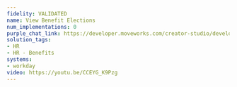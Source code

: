 ```yaml
---
fidelity: VALIDATED
name: View Benefit Elections
num_implementations: 0
purple_chat_link: https://developer.moveworks.com/creator-studio/developer-tools/purple-chat-builder/?workspace=%7B%22title%22%3A%22My+Workspace%22%2C%22botSettings%22%3A%7B%22name%22%3A%22%22%2C%22imageUrl%22%3A%22%22%7D%2C%22mocks%22%3A%5B%7B%22id%22%3A6048%2C%22title%22%3A%22New+Mock%22%2C%22transcript%22%3A%7B%22settings%22%3A%7B%22colorStyle%22%3A%22LIGHT%22%2C%22startTime%22%3A%2211%3A43+AM%22%2C%22defaultPerson%22%3A%22GWEN%22%2C%22editable%22%3Atrue%2C%22botName%22%3A%22%22%2C%22botImageUrl%22%3A%22%22%7D%2C%22messages%22%3A%5B%7B%22from%22%3A%22USER%22%2C%22text%22%3A%22What+are+my+healthcare+benefits+elections+again%3F%22%7D%2C%7B%22from%22%3A%22BOT%22%2C%22text%22%3A%22%3Cp%3EChecking+your+benefits+details+in+Workday.%3Cbr%3E%3C%2Fp%3E%22%7D%2C%7B%22from%22%3A%22BOT%22%2C%22text%22%3A%22%3Cp%3EHere+are+your+benefits+details%3A%3Cbr%3E%3C%2Fp%3E%22%2C%22cards%22%3A%5B%7B%22title%22%3A%22%3Cp%3E%3Cb%3EHealth+Insurance%3C%2Fb%3E%3Cbr%3E%3C%2Fp%3E%22%2C%22text%22%3A%22%3Cp%3E%3Cb%3EPlan%3A%3C%2Fb%3E+Family+Coverage%3Cbr%3E%3Cb%3EEnrollment+Status%3A%3C%2Fb%3E+Active%3Cbr%3E%3Cb%3EDeductible%3A%3C%2Fb%3E+%241%2C200%3Cbr%3E%3C%2Fp%3E%22%7D%5D%7D%5D%7D%7D%5D%7D
solution_tags:
- HR
- HR - Benefits
systems:
- workday
video: https://youtu.be/CCEYG_K9Pzg
---
```

